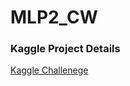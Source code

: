 # MLP2_CW

### Kaggle Project Details
[Kaggle Challenege](https://www.kaggle.com/c/machine-learning-in-science-2021)

